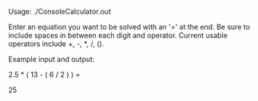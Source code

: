 Usage: ./ConsoleCalculator.out

Enter an equation you want to be solved with an '=' at the end. Be sure to include spaces in between each digit and operator. Current usable operators include +, -, *, /, ().

Example input and output:

2.5 * ( 13 - ( 6 / 2 ) ) =

25
